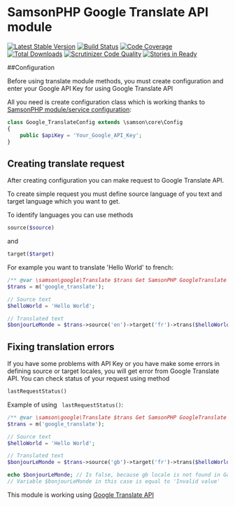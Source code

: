 # SamsonPHP Google Translate API module

[![Latest Stable Version](https://poser.pugx.org/samsonos/google_translate/v/stable.svg)](https://packagist.org/packages/samsonos/google_translate) 
[![Build Status](https://scrutinizer-ci.com/g/samsonos/google_translate/badges/build.png?b=master)](https://scrutinizer-ci.com/g/samsonos/google_translate/badges/build.png?b=master)
[![Code Coverage](https://scrutinizer-ci.com/g/samsonos/google_translate/badges/coverage.png?b=master)](https://scrutinizer-ci.com/g/samsonos/google_translate/?branch=master)
[![Total Downloads](https://poser.pugx.org/samsonos/google_translate/downloads.svg)](https://packagist.org/packages/samsonos/google_translate)
[![Scrutinizer Code Quality](https://scrutinizer-ci.com/g/samsonos/google_translate/badges/quality-score.png?b=master)](https://scrutinizer-ci.com/g/samsonos/google_translate/?branch=master)
[![Stories in Ready](https://badge.waffle.io/samsonos/google_translate.png?label=ready&title=Ready)](https://waffle.io/samsonos/google_translate)

##Configuration

Before using translate module methods, you must create configuration and enter your Google API Key for using Google Translate API

All you need is create configuration class which is working thanks to [SamsonPHP module/service configuration](https://github.com/samsonos/php_fs/wiki/0.3-Configurating):

```php
class Google_TranslateConfig extends \samson\core\Config
{
    public $apiKey = 'Your_Google_API_Key';
}
```

## Creating translate request

After creating configuration you can make request to Google Translate API.

To create simple request you must define source language of you text and target language which you want to get.

To identify languages you can use methods

```php
source($source)
```

and

```php
target($target)
```

For example you want to translate 'Hello World' to french:

```php
/** @var \samson\google\Translate $trans Get SamsonPHP GoogleTranslate module */
$trans = m('google_translate');

// Source text
$helloWorld = 'Hello World';

// Translated text
$bonjourLeMonde = $trans->source('en')->target('fr')->trans($helloWorld);
```

## Fixing translation errors

If you have some problems with API Key or you have make some errors in defining source or target locales, you will get error from Google Translate API.
You can check status of your request using method

```php
lastRequestStatus()
```

Example of using ``` lastRequestStatus()```:

```php
/** @var \samson\google\Translate $trans Get SamsonPHP GoogleTranslate module */
$trans = m('google_translate');

// Source text
$helloWorld = 'Hello World';

// Translated text
$bonjourLeMonde = $trans->source('gb')->target('fr')->trans($helloWorld);

echo $bonjourLeMonde; // Is false, because gb locale is not found in Google language codes.
// Variable $bonjourLeMonde in this case is equal to 'Invalid value'
```

This module is working using [Google Translate API](https://cloud.google.com/translate/)